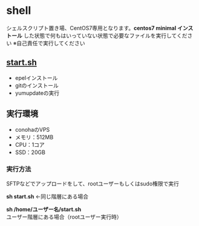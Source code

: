 # shell
シェルスクリプト置き場、CentOS7専用となります。**centos7 minimal インストール** した状態で何もはいっていない状態で必要なファイルを実行してください
※自己責任で実行してください
## [start.sh](https://github.com/site-lab/shell/blob/master/start.sh)
* epelインストール
* gitのインストール
* yumupdateの実行

## 実行環境
* conohaのVPS
* メモリ：512MB
* CPU：1コア
* SSD：20GB

### 実行方法
SFTPなどでアップロードをして、rootユーザーもしくはsudo権限で実行

**sh start.sh** ←同じ階層にある場合

**sh /home/ユーザー名/start.sh** ユーザー階層にある場合（rootユーザー実行時）
